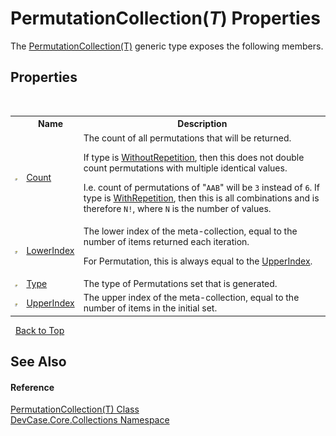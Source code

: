 # PermutationCollection(*T*) Properties
 

The <a href="T_DevCase_Core_Collections_PermutationCollection_1">PermutationCollection(T)</a> generic type exposes the following members.


## Properties
&nbsp;<table><tr><th></th><th>Name</th><th>Description</th></tr><tr><td>![Public property](media/pubproperty.gif "Public property")</td><td><a href="P_DevCase_Core_Collections_PermutationCollection_1_Count">Count</a></td><td>
The count of all permutations that will be returned. 

 If type is <a href="T_DevCase_Core_Collections_MetaCollectionType">WithoutRepetition</a>, then this does not double count permutations with multiple identical values. 

 I.e. count of permutations of "`AAB`" will be `3` instead of `6`. If type is <a href="T_DevCase_Core_Collections_MetaCollectionType">WithRepetition</a>, then this is all combinations and is therefore `N!`, where `N` is the number of values.</td></tr><tr><td>![Public property](media/pubproperty.gif "Public property")</td><td><a href="P_DevCase_Core_Collections_PermutationCollection_1_LowerIndex">LowerIndex</a></td><td>
The lower index of the meta-collection, equal to the number of items returned each iteration. 

 For Permutation, this is always equal to the <a href="P_DevCase_Core_Collections_PermutationCollection_1_UpperIndex">UpperIndex</a>.</td></tr><tr><td>![Public property](media/pubproperty.gif "Public property")</td><td><a href="P_DevCase_Core_Collections_PermutationCollection_1_Type">Type</a></td><td>
The type of Permutations set that is generated.</td></tr><tr><td>![Public property](media/pubproperty.gif "Public property")</td><td><a href="P_DevCase_Core_Collections_PermutationCollection_1_UpperIndex">UpperIndex</a></td><td>
The upper index of the meta-collection, equal to the number of items in the initial set.</td></tr></table>&nbsp;
<a href="#permutationcollection(*t*)-properties">Back to Top</a>

## See Also


#### Reference
<a href="T_DevCase_Core_Collections_PermutationCollection_1">PermutationCollection(T) Class</a><br /><a href="N_DevCase_Core_Collections">DevCase.Core.Collections Namespace</a><br />